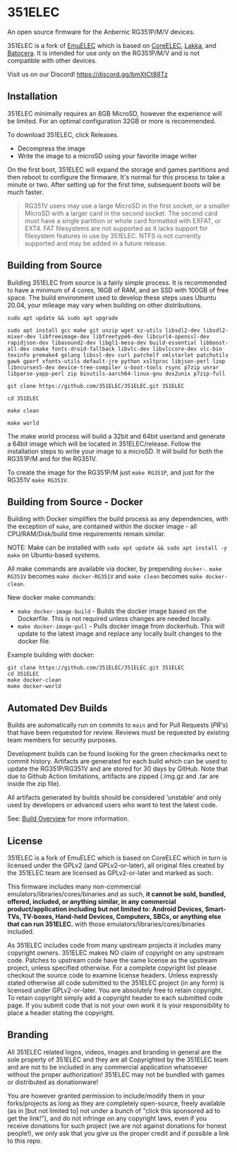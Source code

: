 # 351ELEC

An open source firmware for the Anbernic RG351P/M/V devices.

351ELEC is a fork of [EmuELEC](https://github.com/EmuELEC/EmuELEC) which is based on [CoreELEC](https://github.com/CoreELEC/CoreELEC), [Lakka](https://github.com/libretro/Lakka-LibreELEC), and [Batocera](https://github.com/batocera-linux/batocera.linux).  It is intended for use only on the RG351P/M/V and is not compatible with other devices.

Visit us on our Discord! https://discord.gg/bmXtCt88Tz


## Installation

351ELEC minimally requires an 8GB MicroSD, however the experience will be limited.  For an optimal configuration 32GB or more is recommended.

To download 351ELEC, click Releases.

* Decompress the image
* Write the image to a microSD using your favorite image writer

On the first boot, 351ELEC will expand the storage and games partitions and then reboot to configure the firmware.  It's normal for this process to take a minute or two.  After setting up for the first time, subsequent boots will be much faster.

> RG351V users may use a large MicroSD in the first socket, or a smaller MicroSD with a larger card in the second socket.  The second card must have a single partition or whole card formatted with EXFAT, or EXT4.  FAT filesystems are not supported as it lacks support for filesystem features in use by 351ELEC. NTFS is not currently supported and may be added in a future release.

## Building from Source
Building 351ELEC from source is a fairly simple process.  It is recommended to have a minimum of 4 cores, 16GB of RAM, and an SSD with 100GB of free space.  The build environment used to develop these steps uses Ubuntu 20.04, your mileage may vary when building on other distributions.

```
sudo apt update && sudo apt upgrade

sudo apt install gcc make git unzip wget xz-utils libsdl2-dev libsdl2-mixer-dev libfreeimage-dev libfreetype6-dev libcurl4-openssl-dev rapidjson-dev libasound2-dev libgl1-mesa-dev build-essential libboost-all-dev cmake fonts-droid-fallback libvlc-dev libvlccore-dev vlc-bin texinfo premake4 golang libssl-dev curl patchelf xmlstarlet patchutils gawk gperf xfonts-utils default-jre python xsltproc libjson-perl lzop libncurses5-dev device-tree-compiler u-boot-tools rsync p7zip unrar libparse-yapp-perl zip binutils-aarch64-linux-gnu dos2unix p7zip-full

git clone https://github.com/351ELEC/351ELEC.git 351ELEC  

cd 351ELEC

make clean

make world
```

The make world process will build a 32bit and 64bit userland and generate a 64bit image which will be located in 351ELEC/release.  Follow the installation steps to write your image to a microSD.
It will build for both the RG351P/M and for the RG351V.

To create the image for the RG351P/M just ``make RG351P``, and just for the RG351V ``make RG351V``.

## Building from Source - Docker
Building with Docker simplifies the build process as any dependencies, with the exception of `make`, are contained within the docker image - all CPU/RAM/Disk/build time requirements remain similar. 

NOTE: Make can be installed with `sudo apt update && sudo apt install -y make` on Ubuntu-based systems.

All make commands are available via docker, by prepending `docker-`. `make RG351V` becomes `make docker-RG351V` and `make clean` becomes `make docker-clean`.

New docker make commands: 
- `make docker-image-build` - Builds the docker image based on the Dockerfile.  This is not required unless changes are needed locally. 
- `make docker-image-pull` - Pulls docker image from dockerhub.  This will update to the latest image and replace any locally built changes to the docker file.

Example building with docker:
```
git clone https://github.com/351ELEC/351ELEC.git 351ELEC  
cd 351ELEC
make docker-clean
make docker-world
```

## Automated Dev Builds
Builds are automatically run on commits to `main` and for Pull Requests (*PR's*) that have been requested for review.  Reviews must be requested by existing team members for security purposes.

Development builds can be found looking for the green checkmarks next to commit history.  Artifacts are generated for each build which can be used to update the RG351P/RG351V and are stored for 30 days by GitHub.  Note that due to Github Action limitations, artifacts are zipped (.img.gz and .tar are inside the zip file).

All artifacts generated by builds should be considered 'unstable' and only used by developers or advanced users who want to test the latest code.

See: [Build Overview](.github/workflows/README.md) for more information.

## License

351ELEC is a fork of EmuELEC which is based on CoreELEC which in turn is licensed under the GPLv2 (and GPLv2-or-later), all original files created by the 351ELEC team are licensed as GPLv2-or-later and marked as such.

This firmware includes many non-commercial emulators/libraries/cores/binaries and as such, **it cannot be sold, bundled, offered, included, or anything similar, in any commercial product/application including but not limited to: Android Devices, Smart-TVs, TV-boxes, Hand-held Devices, Computers, SBCs, or anything else that can run 351ELEC.** with those emulators/libraries/cores/binaries included.

As 351ELEC includes code from many upstream projects it includes many copyright owners. 351ELEC makes NO claim of copyright on any upstream code. Patches to upstream code have the same license as the upstream project, unless specified otherwise. For a complete copyright list please checkout the source code to examine license headers. Unless expressly stated otherwise all code submitted to the 351ELEC project (in any form) is licensed under GPLv2-or-later. You are absolutely free to retain copyright. To retain copyright simply add a copyright header to each submitted code page. If you submit code that is not your own work it is your responsibility to place a header stating the copyright.

## Branding

All 351ELEC related logos, videos, images and branding in general are the sole property of 351ELEC and they are all Copyrighted by the 351ELEC team and are not to be included in any commercial application whatsoever without the proper authorization!  351ELEC may not be bundled with games or distributed as donationware!

You are however granted permission to include/modify them in your forks/projects as long as they are completely open-source, freely available (as in [but not limited to] not under a bunch of "click this sponsored ad to get the link!"), and do not infringe on any copyright laws, even if you receive donations for such project (we are not against donations for honest people!), we only ask that you give us the proper credit and if possible a link to this repo.
